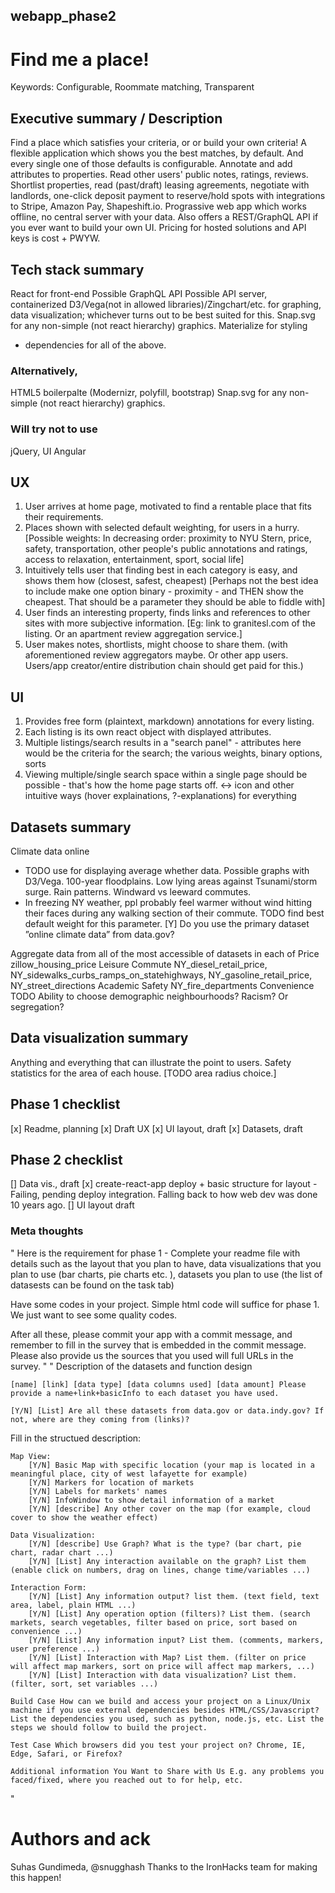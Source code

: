 ## webapp_phase2

# Find me a place!

Keywords: Configurable, Roommate matching, Transparent

## Executive summary / Description
Find a place which satisfies your criteria, or or build your own criteria!
A flexible application which shows you the best matches, by default. And every single one of those defaults is configurable.
Annotate and add attributes to properties. Read other users' public notes, ratings, reviews.
Shortlist properties, read (past/draft) leasing agreements, negotiate with landlords, one-click deposit payment to reserve/hold spots with integrations to Stripe, Amazon Pay, Shapeshift.io.
Prograssive web app which works offline, no central server with your data.
Also offers a REST/GraphQL API if you ever want to build your own UI.
Pricing for hosted solutions and API keys is cost + PWYW.

## Tech stack summary
React for front-end
Possible GraphQL API
Possible API server, containerized
D3/Vega(not in allowed libraries)/Zingchart/etc. for graphing, data visualization; whichever turns out to be best suited for this.
Snap.svg for any non-simple (not react hierarchy) graphics.
Materialize for styling
+ dependencies for all of the above.

### Alternatively,
HTML5 boilerpalte (Modernizr, polyfill, bootstrap)
Snap.svg for any non-simple (not react hierarchy) graphics.

### Will try not to use
jQuery, UI
Angular

## UX
1. User arrives at home page, motivated to find a rentable place that fits their requirements.
1. Places shown with selected default weighting, for users in a hurry. [Possible weights: In decreasing order: proximity to NYU Stern, price, safety, transportation, other people's public annotations and ratings, access to relaxation, entertainment, sport, social life]
1. Intuitively tells user that finding best in each category is easy, and shows them how (closest, safest, cheapest) [Perhaps not the best idea to include make one option binary - proximity - and THEN show the cheapest. That should be a parameter they should be able to fiddle with]
1. User finds an interesting property, finds links and references to other sites with more subjective information. [Eg: link to granitesl.com of the listing. Or an apartment review aggregation service.]
1. User makes notes, shortlists, might choose to share them. (with aforementioned review aggregators maybe. Or other app users. Users/app creator/entire distribution chain should get paid for this.)

## UI
1. Provides free form (plaintext, markdown) annotations for every listing.
1. Each listing is its own react object with displayed attributes.
1. Multiple listings/search results in a "search panel" - attributes here would be the criteria for the search; the various weights, binary options, sorts
1. Viewing multiple/single search space within a single page should be possible - that's how the home page starts off. <-> icon and other intuitive ways (hover explainations, ?-explanations) for everything

## Datasets summary
Climate data online
 - TODO use for displaying average whether data. Possible graphs with D3/Vega. 100-year floodplains. Low lying areas against Tsunami/storm surge. Rain patterns. Windward vs leeward commutes. 
 - In freezing NY weather, ppl probably feel warmer without wind hitting their faces during any walking section of their commute. TODO find best default weight for this parameter.
[Y] Do you use the primary dataset ”online climate data” from data.gov?

Aggregate data from all of the most accessible of datasets in each of 
Price zillow_housing_price
Leisure
Commute NY_diesel_retail_price, NY_sidewalks_curbs_ramps_on_statehighways, NY_gasoline_retail_price, NY_street_directions
Academic
Safety NY_fire_departments
Convenience 
TODO Ability to choose demographic neighbourhoods? Racism? Or segregation?

## Data visualization summary
Anything and everything that can illustrate the point to users. 
Safety statistics for the area of each house. [TODO area radius choice.]

## Phase 1 checklist
[x] Readme, planning
[x] Draft UX
[x] UI layout, draft
[x] Datasets, draft

## Phase 2 checklist
[] Data vis., draft
[x] create-react-app deploy + basic structure for layout - Failing, pending deploy integration. Falling back to how web dev was done 10 years ago.
[] UI layout draft

### Meta thoughts
"
Here is the requirement for phase 1 - Complete your readme file with details such as the layout that you plan to have, data visualizations that you plan to use (bar charts, pie charts etc. ), datasets you plan to use (the list of datasests can be found on the task tab)

Have some codes in your project. Simple html code will suffice for phase 1. We just want to see some quality codes.

After all these, please commit your app with a commit message, and remember to fill in the survey that is embedded in the commit message. Please also provide us the sources that you used will full URLs in the survey.
"
"
    Description of the datasets and function design

    [name] [link] [data type] [data columns used] [data amount] Please provide a name+link+basicInfo to each dataset you have used.

    [Y/N] [List] Are all these datasets from data.gov or data.indy.gov? If not, where are they coming from (links)?

Fill in the structued description:

    Map View:
        [Y/N] Basic Map with specific location (your map is located in a meaningful place, city of west lafayette for example)
        [Y/N] Markers for location of markets
        [Y/N] Labels for markets' names
        [Y/N] InfoWindow to show detail information of a market
        [Y/N] [describe] Any other cover on the map (for example, cloud cover to show the weather effect)

    Data Visualization:
        [Y/N] [describe] Use Graph? What is the type? (bar chart, pie chart, radar chart ...)
        [Y/N] [List] Any interaction available on the graph? List them (enable click on numbers, drag on lines, change time/variables ...)

    Interaction Form:
        [Y/N] [List] Any information output? list them. (text field, text area, label, plain HTML ...)
        [Y/N] [List] Any operation option (filters)? List them. (search markets, search vegetables, filter based on price, sort based on convenience ...)
        [Y/N] [List] Any information input? List them. (comments, markers, user preference ...)
        [Y/N] [List] Interaction with Map? List them. (filter on price will affect map markers, sort on price will affect map markers, ...)
        [Y/N] [List] Interaction with data visualization? List them. (filter, sort, set variables ...)

    Build Case How can we build and access your project on a Linux/Unix machine if you use external dependencies besides HTML/CSS/Javascript? List the dependencies you used, such as python, node.js, etc. List the steps we should follow to build the project.

    Test Case Which browsers did you test your project on? Chrome, IE, Edge, Safari, or Firefox?

    Additional information You Want to Share with Us E.g. any problems you faced/fixed, where you reached out to for help, etc.
"

# Authors and ack
Suhas Gundimeda, @snugghash
Thanks to the IronHacks team for making this happen!